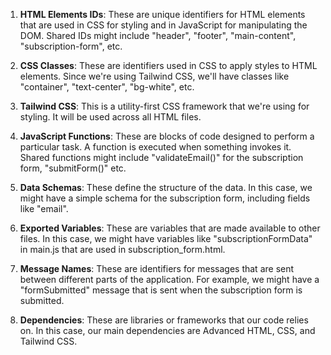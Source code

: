 1. **HTML Elements IDs**: These are unique identifiers for HTML elements that are used in CSS for styling and in JavaScript for manipulating the DOM. Shared IDs might include "header", "footer", "main-content", "subscription-form", etc.

2. **CSS Classes**: These are identifiers used in CSS to apply styles to HTML elements. Since we're using Tailwind CSS, we'll have classes like "container", "text-center", "bg-white", etc.

3. **Tailwind CSS**: This is a utility-first CSS framework that we're using for styling. It will be used across all HTML files.

4. **JavaScript Functions**: These are blocks of code designed to perform a particular task. A function is executed when something invokes it. Shared functions might include "validateEmail()" for the subscription form, "submitForm()" etc.

5. **Data Schemas**: These define the structure of the data. In this case, we might have a simple schema for the subscription form, including fields like "email".

6. **Exported Variables**: These are variables that are made available to other files. In this case, we might have variables like "subscriptionFormData" in main.js that are used in subscription_form.html.

7. **Message Names**: These are identifiers for messages that are sent between different parts of the application. For example, we might have a "formSubmitted" message that is sent when the subscription form is submitted.

8. **Dependencies**: These are libraries or frameworks that our code relies on. In this case, our main dependencies are Advanced HTML, CSS, and Tailwind CSS.